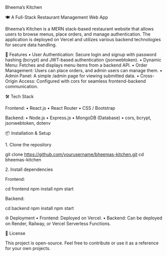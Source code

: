 Bheema’s Kitchen

🍽️ A Full-Stack Restaurant Management Web App

Bheema’s Kitchen is a MERN stack-based restaurant website that allows users to browse menus, place orders, and manage authentication. The application is deployed on Vercel and utilizes various backend technologies for secure data handling.

🚀 Features
	•	User Authentication: Secure login and signup with password hashing (bcrypt) and JWT-based authentication (jsonwebtoken).
	•	Dynamic Menu: Fetches and displays menu items from a backend API.
	•	Order Management: Users can place orders, and admin users can manage them.
	•	Admin Panel: A simple /admin page for viewing submitted data.
	•	Cross-Origin Access: Configured with cors for seamless frontend-backend communication.

🛠️ Tech Stack

Frontend:
	•	React.js
	•	React Router
	•	CSS / Bootstrap

Backend:
	•	Node.js
	•	Express.js
	•	MongoDB (Database)
	•	cors, bcrypt, jsonwebtoken, dotenv

📦 Installation & Setup

1.⁠ ⁠Clone the repository

git clone https://github.com/yourusername/bheemas-kitchen.git
cd bheemas-kitchen

2.⁠ ⁠Install dependencies

Frontend:

cd frontend
npm install
npm start

Backend:

cd backend
npm install
npm start

🌐 Deployment
	•	Frontend: Deployed on Vercel.
	•	Backend: Can be deployed on Render, Railway, or Vercel Serverless Functions.

📜 License

This project is open-source. Feel free to contribute or use it as a reference for your own projects.

